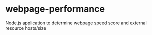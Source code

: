 # webpage-performance
Node.js application to determine webpage speed score and external resource hosts/size
